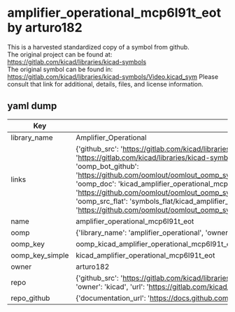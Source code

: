 # amplifier_operational_mcp6l91t_eot by arturo182  
This is a harvested standardized copy of a symbol from github.  
The original project can be found at:  
https://gitlab.com/kicad/libraries/kicad-symbols  
The original symbol can be found in:
https://gitlab.com/kicad/libraries/kicad-symbols/Video.kicad_sym
Please consult that link for additional, details, files, and license information.  
## yaml dump  
| Key | Value |  
| --- | --- |  
| library_name | Amplifier_Operational |  
| links | {'github_src': 'https://gitlab.com/kicad/libraries/kicad-symbols/Video.kicad_sym', 'github_src_repo': 'https://gitlab.com/kicad/libraries/kicad-symbols', 'oomp_bot': 'kicad_amplifier_operational_mcp6l91t_eot/working', 'oomp_bot_github': 'https://github.com/oomlout/oomlout_oomp_symbol_bot/tree/main/kicad_amplifier_operational_mcp6l91t_eot/working', 'oomp_doc': 'kicad_amplifier_operational_mcp6l91t_eot/working', 'oomp_doc_github': 'https://github.com/oomlout/oomlout_oomp_symbol_doc/tree/main/kicad_amplifier_operational_mcp6l91t_eot/working', 'oomp_src_flat': 'symbols_flat/kicad_amplifier_operational_mcp6l91t_eot/working', 'oomp_src_flat_github': 'https://github.com/oomlout/oomlout_oomp_symbol_src/tree/main/kicad_amplifier_operational_mcp6l91t_eot/working'} |  
| name | amplifier_operational_mcp6l91t_eot |  
| oomp | {'library_name': 'amplifier_operational', 'owner_name': 'kicad', 'symbol_name': 'amplifier_operational_mcp6l91t_eot'} |  
| oomp_key | oomp_kicad_amplifier_operational_mcp6l91t_eot |  
| oomp_key_simple | kicad_amplifier_operational_mcp6l91t_eot |  
| owner | arturo182 |  
| repo | {'github_src': 'https://gitlab.com/kicad/libraries/kicad-symbols/Video.kicad_sym', 'name': 'libraries/kicad-symbols', 'owner': 'kicad', 'url': 'https://gitlab.com/kicad/libraries/kicad-symbols'} |  
| repo_github | {'documentation_url': 'https://docs.github.com/rest/repos/repos#get-a-repository', 'message': 'Not Found'} |  

